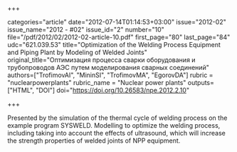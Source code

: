 +++

categories="article"
date="2012-07-14T01:14:53+03:00"
issue="2012-02"
issue_name="2012 - #02"
issue_id="2"
number="10"
file="/pdf/2012/02/2012-02-article-10.pdf"
first_page="80"
last_page="84"
udc="621.039.53"
title="Optimization of the Welding Process Equipment and Piping Plant by Modeling of Welded Joints"
original_title="Оптимизация процесса сварки оборудования и трубопроводов АЭС путем моделирования сварных соединений"
authors=["TrofimovAI", "MininSI", "TrofimovMA", "EgorovDA"]
rubric = "nuclearpowerplants"
rubric_name = "Nuclear power plants"
outputs=["HTML", "DOI"]
doi="https://doi.org/10.26583/npe.2012.2.10"

+++

Presented by the simulation of the thermal cycle of welding process on the example program SYSWELD. Modelling to optimize the welding process, including taking into account the effects of ultrasound, which will increase the strength properties of welded joints of NPP equipment.